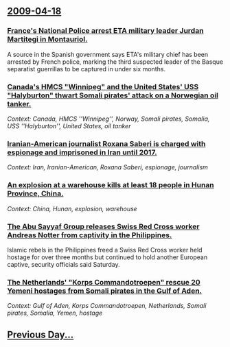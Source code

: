 ## [2009-04-18](/news/2009/04/18/index.md)

### [ France's National Police arrest ETA military leader Jurdan Martitegi in Montauriol. ](/news/2009/04/18/france-s-national-police-arrest-eta-military-leader-jurdan-martitegi-in-montauriol.md)
A source in the Spanish government says ETA&#039;s military chief has been arrested by French police, marking the third suspected leader of the Basque separatist guerrillas to be captured in under six months.

### [ Canada's HMCS "Winnipeg" and the United States' USS "Halyburton" thwart Somali pirates' attack on a Norwegian oil tanker. ](/news/2009/04/18/canada-s-hmcs-winnipeg-and-the-united-states-uss-halyburton-thwart-somali-pirates-attack-on-a-norwegian-oil-tanker.md)
_Context: Canada, HMCS ''Winnipeg'', Norway, Somali pirates, Somalia, USS ''Halyburton'', United States, oil tanker_

### [ Iranian-American journalist Roxana Saberi is charged with espionage and imprisoned in Iran until 2017. ](/news/2009/04/18/iranian-american-journalist-roxana-saberi-is-charged-with-espionage-and-imprisoned-in-iran-until-2017.md)
_Context: Iran, Iranian-American, Roxana Saberi, espionage, journalism_

### [ An explosion at a warehouse kills at least 18 people in Hunan Province, China. ](/news/2009/04/18/an-explosion-at-a-warehouse-kills-at-least-18-people-in-hunan-province-china.md)
_Context: China, Hunan, explosion, warehouse_

### [ The Abu Sayyaf Group releases Swiss Red Cross worker Andreas Notter from captivity in the Philippines. ](/news/2009/04/18/the-abu-sayyaf-group-releases-swiss-red-cross-worker-andreas-notter-from-captivity-in-the-philippines.md)
Islamic rebels in the Philippines freed a Swiss Red Cross worker held hostage for over three months but continued to hold another European captive, security officials said Saturday.

### [ The Netherlands' "Korps Commandotroepen" rescue 20 Yemeni hostages from Somali pirates in the Gulf of Aden. ](/news/2009/04/18/the-netherlands-korps-commandotroepen-rescue-20-yemeni-hostages-from-somali-pirates-in-the-gulf-of-aden.md)
_Context: Gulf of Aden, Korps Commandotroepen, Netherlands, Somali pirates, Somalia, Yemen, hostage_

## [Previous Day...](/news/2009/04/17/index.md)

